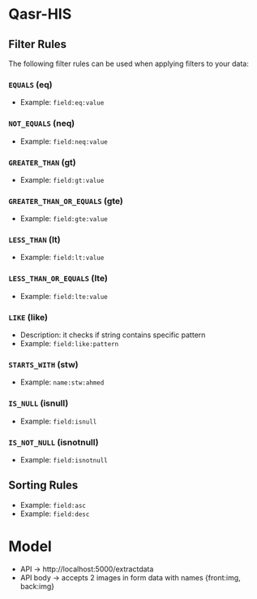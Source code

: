 # Qasr-HIS
## Filter Rules

The following filter rules can be used when applying filters to your data:

### `EQUALS` (eq)
- Example: `field:eq:value`

### `NOT_EQUALS` (neq)
- Example: `field:neq:value`

### `GREATER_THAN` (gt)
- Example: `field:gt:value`

### `GREATER_THAN_OR_EQUALS` (gte)
- Example: `field:gte:value`

### `LESS_THAN` (lt)
- Example: `field:lt:value`

### `LESS_THAN_OR_EQUALS` (lte)
- Example: `field:lte:value`

### `LIKE` (like)
- Description: it checks if string contains specific pattern
- Example: `field:like:pattern`

### `STARTS_WITH` (stw)
- Example: `name:stw:ahmed`

### `IS_NULL` (isnull)
- Example: `field:isnull`

### `IS_NOT_NULL` (isnotnull)
- Example: `field:isnotnull`

## Sorting Rules
- Example: `field:asc`
- Example: `field:desc`

# Model
- API -> http://localhost:5000/extractdata
- API body -> accepts 2 images in form data with names {front:img, back:img}